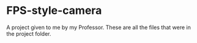 # FPS-style-camera
A project given to me by my Professor. 
These are all the files that were in the project folder.
